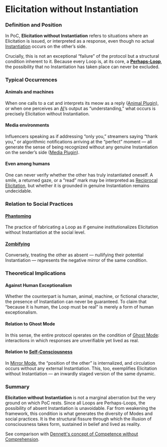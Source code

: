# Elicitation without Instantiation

### Definition and Position

In PoC, **Elicitation without Instantiation** refers to situations where an Elicitation is issued, or interpreted as a response, even though no actual [Instantiation](operations/instantiation.md) occurs on the other’s side.

Crucially, this is not an exceptional “failure” of the protocol but a structural condition inherent to it. Because every Loop is, at its core, a [**Perhaps-Loop**](unguaranteability.md), the possibility that no Instantiation has taken place can never be excluded.

### Typical Occurrences

#### **Animals and machines**

When one calls to a cat and interprets its meow as a reply ([Animal Plugin](../plugins/animal-plugin.md)), or when one perceives an [AI](../plugins/ai-plugin.md)’s output as “understanding,” what occurs is precisely Elicitation without Instantiation.

#### **Media environments**

Influencers speaking as if addressing “only you,” streamers saying “thank you,” or algorithmic notifications arriving at the “perfect” moment — all generate the sense of being recognized without any genuine Instantiation on the sender’s side ([Media Plugin](../plugins/media-plugin.md)).

#### **Even among humans**

One can never verify whether the other has truly instantiated oneself. A smile, a returned gaze, or a “read” mark may be interpreted as [Reciprocal Elicitation](operations/loop-reciprocal-elicitation.md), but whether it is grounded in genuine Instantiation remains undecidable.

### Relation to Social Practices

#### [**Phantoming**](../implications/phantoming-and-zombifying/phantoming.md)

The practice of fabricating a Loop as if genuine institutionalizes Elicitation without Instantiation at the social level.

#### [**Zombifying**](../implications/phantoming-and-zombifying/zombifying.md)

Conversely, treating the other as absent — nullifying their potential Instantiation — represents the negative mirror of the same condition.

### Theoretical Implications

#### **Against Human Exceptionalism**

Whether the counterpart is human, animal, machine, or fictional character, the presence of Instantiation can never be guaranteed. To claim that “because it is human, the Loop must be real” is merely a form of human exceptionalism.

#### **Relation to Ghost Mode**

In this sense, the entire protocol operates on the condition of [Ghost Mode](disruptions/ghost-mode.md): interactions in which responses are unverifiable yet lived as real.

#### **Relation to** [**Self-Consciousness**](../implications/self-consciousness-as-structual-paradox.md)

In [Mirror Mode](disruptions/mirror-mode.md), the “position of the other” is internalized, and circulation occurs without any external Instantiation. This, too, exemplifies Elicitation without Instantiation — an inwardly staged version of the same dynamic.

### Summary

**Elicitation without Instantiation** is not a marginal aberration but the very ground on which PoC rests. Since all Loops are Perhaps-Loops, the possibility of absent Instantiation is unavoidable. Far from weakening the framework, this condition is what generates the diversity of Modes and social practices. It is the structural fissure through which the illusion of consciousness takes form, sustained in belief and lived as reality.

See comparison with [Dennett's concept of Competence without Comprehension](../plugins/dennett-plugin.md#id-5.-comparison-competence-without-comprehension-and-elicitation-without-instantiation).
